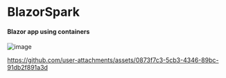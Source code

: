 # BlazorSpark
#### Blazor app using containers

![image](https://github.com/user-attachments/assets/3565d053-542f-404c-8e77-c61f3b46d684)

https://github.com/user-attachments/assets/0873f7c3-5cb3-4346-89bc-91db2f891a3d
